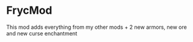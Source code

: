 # FrycMod
This mod adds everything from my other mods + 2 new armors, new ore and new curse enchantment 
